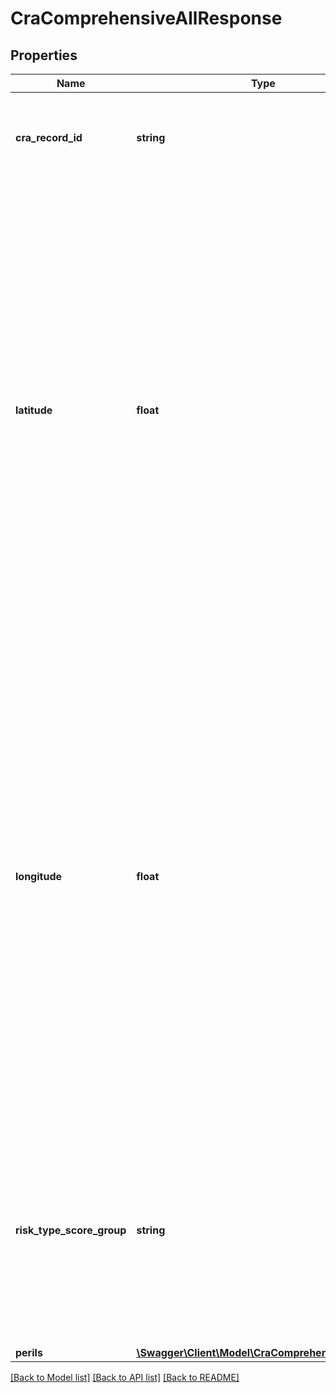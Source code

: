 # CraComprehensiveAllResponse

## Properties
Name | Type | Description | Notes
------------ | ------------- | ------------- | -------------
**cra_record_id** | **string** | An identifier that uniquely identifies a structure or a parcel within this dataset and run date. | [optional] 
**latitude** | **float** | CoreLogic proprietary parcel-centroid coordinate that specifies the north-south position of the center point of a parcel. The latitude contains numeric data values only conforming to the mask XX.ZZZZZZ, where the XX are the digits to the left of the decimal point, and ZZZZZZ are the digits to the right of the decimal point. Latitude is always a positive value north on the North American continent. | [optional] 
**longitude** | **float** | CoreLogic proprietary parcel-centroid coordinate that specifies the east-west position of the center point of a parcel. The longitude contains numeric data values only conforming to the mask -XXX.ZZZZZZ, where the XXX are the numeric digits to the left of the decimal point, and ZZZZZZ are the 6 numeric digits to the right of the decimal point. Longitude is negative on the North American continent. | [optional] 
**risk_type_score_group** | **string** | Groups where the scores are calculated (SFR, MFR, COM, IND, AGR, MUN - representing Single-Family Residential, Multi-Family Residential, Commercial, Industrial, Agricultural and Municipal). | [optional] 
**perils** | [**\Swagger\Client\Model\CraComprehensiveAllPeril[]**](CraComprehensiveAllPeril.md) | Peril Details | [optional] 

[[Back to Model list]](../../README.md#documentation-for-models) [[Back to API list]](../../README.md#documentation-for-api-endpoints) [[Back to README]](../../README.md)

